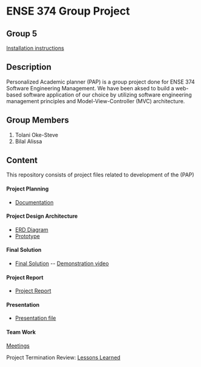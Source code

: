# ENSE 374 Group Project

## Group 5

[Installation instructions](https://github.com/ENSE374-F23/group5_proj/blob/main/PAP%20web%20app/readme.md) 

## Description

Personalized Academic planner (PAP) is a group project done for ENSE 374 Software Engineering Management. We have been aksed to build a web-based software application of our choice by utilizing software engineering management principles and Model-View-Controller (MVC) architecture. 

## Group Members

1. Tolani Oke-Steve
2. Bilal Alissa

## Content
This repository consists of project files related to development of the (PAP)

#### Project Planning
- [Documentation](https://github.com/ENSE374-F23/group5_proj/tree/main/Documents)

#### Project Design Architecture
- [ERD Diagram](https://github.com/ENSE374-F23/group5_proj/blob/main/Solutions/374F23Grp5Proj-PAP-ERD.png)
- [Prototype](https://github.com/ENSE374-F23/group5_proj/blob/main/Solutions/Screen_Recording_2023-11-29_at_1.22.11_PM.mov)

#### Final Solution
- [Final Solution]()  -- [Demonstration video](https://github.com/ENSE374-F23/group5_proj/blob/main/PAP%20web%20app/Screen_Recording_2023-12-13_at_8.12.24_PM.mov)

#### Project Report
- [Project Report](https://github.com/ENSE374-F23/group5_proj/blob/main/Techincal%20Report%20and%20slides/REPORT.md)

#### Presentation

- [Presentation file](https://github.com/ENSE374-F23/group5_proj/blob/main/Techincal%20Report%20and%20slides/Project_Presentation_ENSE%20374.pptx)

#### Team Work
 [Meetings](https://github.com/ENSE374-F23/group5_proj/tree/main/Meetings)

Project Termination Review: [Lessons Learned](https://github.com/ENSE374-F23/group5_proj/blob/main/Documents/Lessons%20Learned%20Report.docx)
